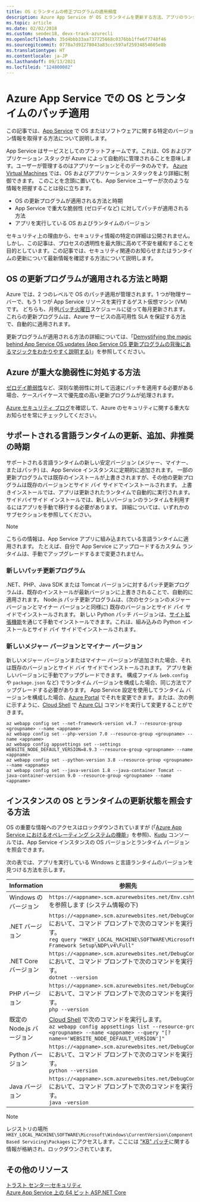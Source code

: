```yaml
---
title: OS とランタイムの修正プログラムの適用頻度
description: Azure App Service が OS とランタイムを更新する方法、アプリのランタイムと修正プログラムのレベル、および更新プログラムのお知らせを取得する方法について説明します。
ms.topic: article
ms.date: 02/02/2018
ms.custom: seodec18, devx-track-azurecli
ms.openlocfilehash: 35d4bbb33aa737725668c0376bb1ffe6f7748f46
ms.sourcegitcommit: 0770a7d91278043a83ccc597af25934854605e8b
ms.translationtype: HT
ms.contentlocale: ja-JP
ms.lasthandoff: 09/13/2021
ms.locfileid: "124800082"
---
```

# <a name="os-and-runtime-patching-in-azure-app-service"></a>Azure App Service での OS とランタイムのパッチ適用

この記事では、[App Service](overview.md) で OS またはソフトウェアに関する特定のバージョン情報を取得する方法について説明します。 

App Service はサービスとしてのプラットフォームです。これは、OS およびアプリケーション スタックが Azure によって自動的に管理されることを意味します。ユーザーが管理するのはアプリケーションとそのデータのみです。 [Azure Virtual Machines](../virtual-machines/index.yml) では、OS およびアプリケーション スタックをより詳細に制御できます。 このことを念頭に置いても、App Service ユーザーが次のような情報を把握することは役に立ちます。

-   OS の更新プログラムが適用される方法と時期
-   App Service で重大な脆弱性 (ゼロデイなど) に対してパッチが適用される方法
-   アプリを実行している OS およびランタイムのバージョン

セキュリティ上の理由から、セキュリティ情報の特定の詳細は公開されません。 しかし、この記事は、プロセスの透明性を最大限に高めて不安を緩和することを目的としています。この記事では、セキュリティ関連のお知らせまたはランタイムの更新について最新情報を確認する方法について説明します。

## <a name="how-and-when-are-os-updates-applied"></a>OS の更新プログラムが適用される方法と時期

Azure では、2 つのレベルで OS のパッチ適用が管理されます。1 つが物理サーバーで、もう 1 つが App Service リソースを実行するゲスト仮想マシン (VM) です。 どちらも、月例[パッチ火曜日](/security-updates/)スケジュールに従って毎月更新されます。 これらの更新プログラムは、Azure サービスの高可用性 SLA を保証する方法で、自動的に適用されます。 

更新プログラムが適用される方法の詳細については、「[Demystifying the magic behind App Service OS updates (App Service OS 更新プログラムの背後にあるマジックをわかりやすく説明する)](https://azure.github.io/AppService/2018/01/18/Demystifying-the-magic-behind-App-Service-OS-updates.html)」を参照してください。

## <a name="how-does-azure-deal-with-significant-vulnerabilities"></a>Azure が重大な脆弱性に対処する方法

[ゼロデイ脆弱性](https://wikipedia.org/wiki/Zero-day_(computing))など、深刻な脆弱性に対して迅速にパッチを適用する必要がある場合、ケースバイケースで優先度の高い更新プログラムが処理されます。

[Azure セキュリティ ブログ](https://azure.microsoft.com/blog/topics/security/)を確認して、Azure のセキュリティに関する重大なお知らせを常にチェックしてください。 

## <a name="when-are-supported-language-runtimes-updated-added-or-deprecated"></a>サポートされる言語ランタイムの更新、追加、非推奨の時期

サポートされる言語ランタイムの新しい安定バージョン (メジャー、マイナー、またはパッチ) は、App Service インスタンスに定期的に追加されます。 一部の更新プログラムでは既存のインストールが上書きされますが、その他の更新プログラムは既存のバージョンとサイド バイ サイドでインストールされます。 上書きインストールでは、アプリは更新されたランタイムで自動的に実行されます。 サイドバイサイド インストールでは、新しいバージョンのランタイムを利用するにはアプリを手動で移行する必要があります。 詳細については、いずれかのサブセクションを参照してください。


> [!NOTE] 
> こちらの情報は、App Service アプリに組み込まれている言語ランタイムに適用されます。 たとえば、自分で App Service にアップロードするカスタム ランタイムは、手動でアップグレードするまで変更されません。
>
>

### <a name="new-patch-updates"></a>新しいパッチ更新プログラム

.NET、PHP、Java SDK または Tomcat バージョンに対するパッチ更新プログラムは、既存のインストールが最新バージョンに上書きされることで、自動的に適用されます。 Node.js パッチ更新プログラムは、(次のセクションのメジャー バージョンとマイナー バージョンと同様に) 既存のバージョンとサイド バイ サイドでインストールされます。 新しい Python パッチ バージョンは、[サイト拡張機能](https://azure.microsoft.com/blog/azure-web-sites-extensions/)を通じて手動でインストールできます。これは、組み込みの Python インストールとサイド バイ サイドでインストールされます。

### <a name="new-major-and-minor-versions"></a>新しいメジャー バージョンとマイナー バージョン

新しいメジャー バージョンまたはマイナー バージョンが追加された場合、それは既存のバージョンとサイド バイ サイドでインストールされます。 アプリを新しいバージョンに手動でアップグレードできます。 構成ファイル (`web.config` や `package.json` など) でランタイム バージョンを構成した場合、同じ方法でアップグレードする必要があります。 App Service 設定を使用してランタイム バージョンを構成した場合、[Azure Portal](https://portal.azure.com) でそれを変更できます。または、次の例に示すように、[Cloud Shell](../cloud-shell/overview.md) で [Azure CLI](/cli/azure/get-started-with-azure-cli) コマンドを実行して変更することができます。

```azurecli-interactive
az webapp config set --net-framework-version v4.7 --resource-group <groupname> --name <appname>
az webapp config set --php-version 7.0 --resource-group <groupname> --name <appname>
az webapp config appsettings set --settings WEBSITE_NODE_DEFAULT_VERSION=8.9.3 --resource-group <groupname> --name <appname>
az webapp config set --python-version 3.8 --resource-group <groupname> --name <appname>
az webapp config set --java-version 1.8 --java-container Tomcat --java-container-version 9.0 --resource-group <groupname> --name <appname>
```

## <a name="how-can-i-query-os-and-runtime-update-status-on-my-instances"></a>インスタンスの OS とランタイムの更新状態を照会する方法  

OS の重要な情報へのアクセスはロックダウンされていますが (「[Azure App Service におけるオペレーティング システムの機能](operating-system-functionality.md)」を参照)、[Kudu](https://github.com/projectkudu/kudu/wiki/Kudu-console) コンソールでは、App Service インスタンスの OS バージョンとランタイム バージョンを照会できます。 

次の表では、アプリを実行している Windows と言語ランタイムのバージョンを見つける方法を示します。

| Information | 参照先 | 
|-|-|
| Windows のバージョン | `https://<appname>.scm.azurewebsites.net/Env.cshtml` を参照します (システム情報の下) |
| .NET バージョン | `https://<appname>.scm.azurewebsites.net/DebugConsole` において、コマンド プロンプトで次のコマンドを実行します。 <br>`reg query "HKEY_LOCAL_MACHINE\SOFTWARE\Microsoft\NET Framework Setup\NDP\v4\Full"` |
| .NET Core バージョン | `https://<appname>.scm.azurewebsites.net/DebugConsole` において、コマンド プロンプトで次のコマンドを実行します。 <br> `dotnet --version` |
| PHP バージョン | `https://<appname>.scm.azurewebsites.net/DebugConsole` において、コマンド プロンプトで次のコマンドを実行します。 <br> `php --version` |
| 既定の Node.js バージョン | [Cloud Shell](../cloud-shell/overview.md) で次のコマンドを実行します。 <br> `az webapp config appsettings list --resource-group <groupname> --name <appname> --query "[?name=='WEBSITE_NODE_DEFAULT_VERSION']"` |
| Python バージョン | `https://<appname>.scm.azurewebsites.net/DebugConsole` において、コマンド プロンプトで次のコマンドを実行します。 <br> `python --version` |  
| Java バージョン | `https://<appname>.scm.azurewebsites.net/DebugConsole` において、コマンド プロンプトで次のコマンドを実行します。 <br> `java -version` |  

> [!NOTE]  
> レジストリの場所 `HKEY_LOCAL_MACHINE\SOFTWARE\Microsoft\Windows\CurrentVersion\Component Based Servicing\Packages` にアクセスします。ここには ["KB" パッチ](/security-updates/SecurityBulletins/securitybulletins)に関する情報が格納され、ロックダウンされています。
>
>

## <a name="more-resources"></a>その他のリソース

[トラスト センター:セキュリティ](https://www.microsoft.com/en-us/trustcenter/security)  
[Azure App Service 上の 64 ビット ASP.NET Core](https://gist.github.com/glennc/e705cd85c9680d6a8f1bdb62099c7ac7)
